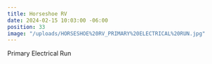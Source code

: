 ```yaml
---
title: Horseshoe RV
date: 2024-02-15 10:03:00 -06:00
position: 33
image: "/uploads/HORSESHOE%20RV_PRIMARY%20ELECTRICAL%20RUN.jpg"
---
```


Primary Electrical Run 